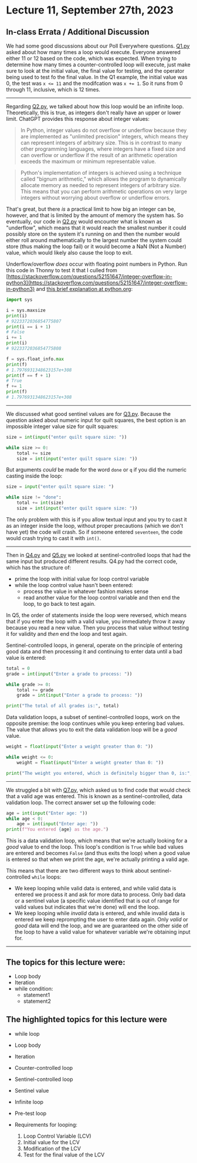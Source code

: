 # Lecture 11, September 27th, 2023

## In-class Errata / Additional Discussion


We had some good discussions about our Poll Everywhere questions.  [Q1.py](Q1.py) asked about how many times a loop would execute. Everyone answered either 11 or 12 based on the code, which was expected. When trying to determine how many times a counter-controlled loop will execute, just make sure to look at the initial value, the final value for testing, and the operator being used to test fo the final value.  In the Q1 example, the initial value was 0, the test was `x <= 11` and the modifcation was `x += 1`.  So it runs from 0 through 11, inclusive, which is 12 times.

----

Regarding [Q2.py](Q2.py), we talked about how this loop would be an infinite loop.  Theoretically, this is true, as integers don't really have an upper or lower limit.  ChatGPT provides this response about integer values:

> In Python, integer values do not overflow or underflow because they are implemented as "unlimited precision" integers, which means they can represent integers of arbitrary size. This is in contrast to many other programming languages, where integers have a fixed size and can overflow or underflow if the result of an arithmetic operation exceeds the maximum or minimum representable value.

> Python's implementation of integers is achieved using a technique called "bignum arithmetic," which allows the program to dynamically allocate memory as needed to represent integers of arbitrary size. This means that you can perform arithmetic operations on very large integers without worrying about overflow or underflow errors.

That's great, but there *is* a practical limit to how big an integer can be, however, and that is limited by the amount of memory the system has. So eventually, our code in [Q2.py](Q2.py) would encounter what is known as "underflow", which means that it would reach the smallest number it could possibly store on the system it's running on and then the  number would either roll around mathematically to the largest number the system could store (thus making the loop fail) or it would become a NaN (Not a Number) value, which would likely also cause the loop to exit.

Underflow/overflow _does_ occur with floating point numbers in Python.  Run this code in Thonny to test it that I culled from [https://stackoverflow.com/questions/52151647/integer-overflow-in-python3](https://stackoverflow.com/questions/52151647/integer-overflow-in-python3) and [this brief explanation at python.org](https://docs.python.org/3/library/exceptions.html#OverflowError):

```python
import sys

i = sys.maxsize
print(i)
# 9223372036854775807
print(i == i + 1)
# False
i += 1
print(i)
# 9223372036854775808

f = sys.float_info.max
print(f)
# 1.7976931348623157e+308
print(f == f + 1)
# True
f += 1
print(f)
# 1.7976931348623157e+308
```

----

We discussed what good sentinel values are for [Q3.py](Q3.py). Because the question asked about numeric input for quilt squares, the best option is an impossible integer value size for quilt squares:

```python
size = int(input("enter quilt square size: "))

while size >= 0:
    total += size
    size = int(input("enter quilt square size: "))
```

But arguments _could_ be made for the word `done` or `q` if you did the numeric casting inside the loop:

```python
size = input("enter quilt square size: ")

while size != "done":
    total += int(size)
    size = int(input("enter quilt square size: "))
```

The only problem with this is if you allow textual input and you try to cast it as an integer inside the loop, without proper precautions (which we don't have yet) the code will crash.  So if someone entered `seventeen`, the code would crash trying to cast it with `int()`.

-----

Then in [Q4.py](Q4.py) and [Q5.py](Q5.py) we looked at sentinel-controlled loops that had the same input but produced different results. Q4.py had the correct code, which has the structure of:

* prime the loop with initial value for loop control variable
* while the loop control value hasn't been entered:
	* process the value in whatever fashion makes sense
	* read another value for the loop control variable and then end the loop, to go back to test again.

In Q5, the order of statements inside the loop were reversed, which means that if you enter the loop with a valid value, you immediately throw it away because you read a new value. Then you process that value without testing it for validity and _then_ end the loop and test again.

Sentinel-controlled loops, in general, operate on the principle of entering good data and then processing it and continuing to enter data until a bad value is entered:

```python
total = 0
grade = int(input("Enter a grade to process: "))

while grade >= 0:
    total += grade
    grade = int(input("Enter a grade to process: "))

print("The total of all grades is:", total)
```

Data validation loops, a subset of sentinel-controlled loops, work on the opposite premise: the loop continues while you keep entering bad values. The value that allows you to exit the data validation loop will be a _good_ value.

```python
weight = float(input("Enter a weight greater than 0: "))

while weight <= 0:
    weight = float(input("Enter a weight greater than 0: "))

print("The weight you entered, which is definitely bigger than 0, is:", weight) 
```

----

We struggled a bit with [Q7.py](Q7.py), which asked us to find code that would check that a valid age was entered. This is known as a sentinel-controlled, data validation loop. The correct answer set up the following code:

```python
age = int(input("Enter age: "))
while age < 0:
    age = int(input("Enter age: "))
print(f"You entered {age} as the age.")
```

This is a data validation loop, which means that we're actually looking for a *good* value to end the loop. This loop's condition is `True` while bad values are entered and becomes `False` (and thus exits the loop) when a good value is entered so that when we print the age, we're actually printing a valid age.

This means that there are two different ways to think about sentinel-controlled `while` loops:

* We keep looping while valid data is entered, and while valid data is entered we process it and ask for more data to process. Only bad data or a sentinel value (a specific value identified that is out of range for valid values but indicates that we're done) will end the loop.
* We keep looping while *invalid* data is entered, and while invalid data is entered we keep reprompting the user to enter data again. Only *valid* or *good* data will end the loop, and we are guaranteed on the other side of the loop to have a valid value for whatever variable we're obtaining input for.

----


## The topics for this lecture were:

* Loop body
* Iteration
* while condition: 
	- statement1
	- statement2

## The highlighted topics for this lecture were

* while loop
* Loop body
* Iteration

* Counter-controlled loop
* Sentinel-controlled loop
* Sentinel value

* Infinite loop
* Pre-test loop

* Requirements for looping:

	1. Loop Control Variable (LCV)
	2. Initial value for the LCV
	3. Modification of the LCV
	4. Test for the final value of the LCV
